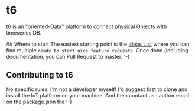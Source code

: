 # t6
t6 is an "oriented-Data" platform to connect physical Objects with timeseries DB.

## Where to start
The easiest starting point is the [Ideas List](https://github.com/mathcoll/t6/projects/3) where you can find multiple `ready to start nice feature requests`.
Once done (including documentation, you can Pull Request to master. :-)

## Contributing to t6
No specific rules. I'm not a developer myself!
I'd suggest first to clone and install the IoT platform on your machine. And then contact us : author email on the package.json file :-)